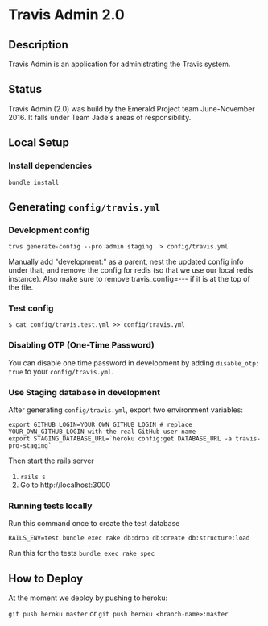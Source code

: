 # Travis Admin 2.0

## Description
Travis Admin is an application for administrating the Travis system.

## Status
Travis Admin (2.0) was build by the Emerald Project team June-November 2016. It falls under Team Jade's areas of responsibility.

## Local Setup

### Install dependencies

```
bundle install
```

## Generating `config/travis.yml`

### Development config

`trvs generate-config --pro admin staging  > config/travis.yml`

Manually add "development:" as a parent, nest the updated config info under that, and remove the config for redis (so that we use our local redis instance). Also make sure to remove travis_config=--- if it is at the top of the file.

### Test config

```sh-session
$ cat config/travis.test.yml >> config/travis.yml
```

### Disabling OTP (One-Time Password)

You can disable one time password in development by adding `disable_otp: true` to your `config/travis.yml`.


### Use Staging database in development

After generating `config/travis.yml`, export two environment variables:

```sh-session
export GITHUB_LOGIN=YOUR_OWN_GITHUB_LOGIN # replace YOUR_OWN_GITHUB_LOGIN with the real GitHub user name
export STAGING_DATABASE_URL=`heroku config:get DATABASE_URL -a travis-pro-staging`
```

Then start the rails server
1. `rails s`
2. Go to http://localhost:3000

### Running tests locally

Run this command once to create the test database

`RAILS_ENV=test bundle exec rake db:drop db:create db:structure:load`

Run this for the tests
`bundle exec rake spec`

## How to Deploy

At the moment we deploy by pushing to heroku:

`git push heroku master` or `git push heroku <branch-name>:master`
